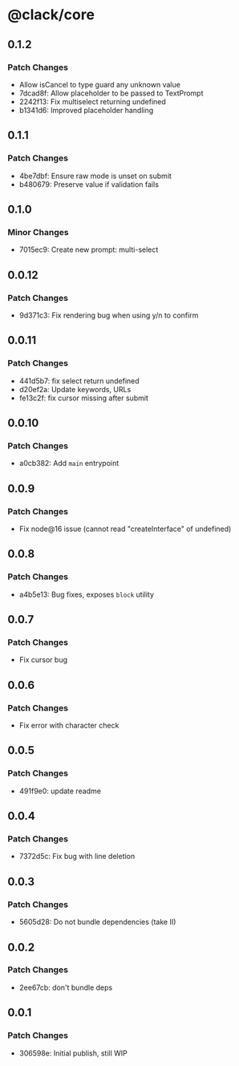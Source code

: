 # @clack/core

## 0.1.2

### Patch Changes

- Allow isCancel to type guard any unknown value
- 7dcad8f: Allow placeholder to be passed to TextPrompt
- 2242f13: Fix multiselect returning undefined
- b1341d6: Improved placeholder handling

## 0.1.1

### Patch Changes

- 4be7dbf: Ensure raw mode is unset on submit
- b480679: Preserve value if validation fails

## 0.1.0

### Minor Changes

- 7015ec9: Create new prompt: multi-select

## 0.0.12

### Patch Changes

- 9d371c3: Fix rendering bug when using y/n to confirm

## 0.0.11

### Patch Changes

- 441d5b7: fix select return undefined
- d20ef2a: Update keywords, URLs
- fe13c2f: fix cursor missing after submit

## 0.0.10

### Patch Changes

- a0cb382: Add `main` entrypoint

## 0.0.9

### Patch Changes

- Fix node@16 issue (cannot read "createInterface" of undefined)

## 0.0.8

### Patch Changes

- a4b5e13: Bug fixes, exposes `block` utility

## 0.0.7

### Patch Changes

- Fix cursor bug

## 0.0.6

### Patch Changes

- Fix error with character check

## 0.0.5

### Patch Changes

- 491f9e0: update readme

## 0.0.4

### Patch Changes

- 7372d5c: Fix bug with line deletion

## 0.0.3

### Patch Changes

- 5605d28: Do not bundle dependencies (take II)

## 0.0.2

### Patch Changes

- 2ee67cb: don't bundle deps

## 0.0.1

### Patch Changes

- 306598e: Initial publish, still WIP
